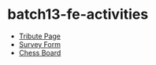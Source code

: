 # batch13-fe-activities

<ul>
<li><a href="a1-tribute-page/main.html">Tribute Page</a></li>
<li><a href="a2-survey-forms/survey-form.html">Survey Form</a></li>
<li><a href="a3-chess-board/home/home-index.html">Chess Board</a></li>
</ul>